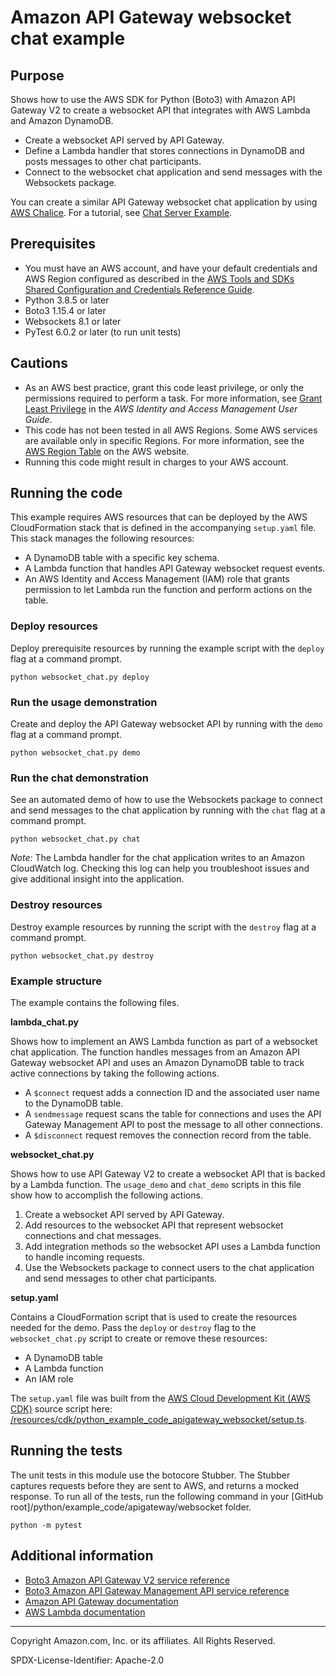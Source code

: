 # Amazon API Gateway websocket chat example

## Purpose

Shows how to use the AWS SDK for Python (Boto3) with Amazon API Gateway V2 to
create a websocket API that integrates with AWS Lambda and Amazon DynamoDB.

* Create a websocket API served by API Gateway.
* Define a Lambda handler that stores connections in DynamoDB and posts messages to
other chat participants.
* Connect to the websocket chat application and send messages with the Websockets
package.

You can create a similar API Gateway websocket chat application by using 
[AWS Chalice](https://github.com/aws/chalice).
For a tutorial, see 
[Chat Server Example](https://aws.github.io/chalice/tutorials/wschat.html).

## Prerequisites

- You must have an AWS account, and have your default credentials and AWS Region
  configured as described in the [AWS Tools and SDKs Shared Configuration and
  Credentials Reference Guide](https://docs.aws.amazon.com/credref/latest/refdocs/creds-config-files.html).
- Python 3.8.5 or later
- Boto3 1.15.4 or later
- Websockets 8.1 or later
- PyTest 6.0.2 or later (to run unit tests)

## Cautions

- As an AWS best practice, grant this code least privilege, or only the 
  permissions required to perform a task. For more information, see 
  [Grant Least Privilege](https://docs.aws.amazon.com/IAM/latest/UserGuide/best-practices.html#grant-least-privilege) 
  in the *AWS Identity and Access Management 
  User Guide*.
- This code has not been tested in all AWS Regions. Some AWS services are 
  available only in specific Regions. For more information, see the 
  [AWS Region Table](https://aws.amazon.com/about-aws/global-infrastructure/regional-product-services/)
  on the AWS website.
- Running this code might result in charges to your AWS account.

## Running the code

This example requires AWS resources that can be deployed by the 
AWS CloudFormation stack that is defined in the accompanying `setup.yaml` file.
This stack manages the following resources:

* A DynamoDB table with a specific key schema.
* A Lambda function that handles API Gateway websocket request events. 
* An AWS Identity and Access Management (IAM) role that grants permission to let 
Lambda run the function and perform actions on the table.  

### Deploy resources

Deploy prerequisite resources by running the example script with the `deploy` flag at 
a command prompt.

```
python websocket_chat.py deploy
```

### Run the usage demonstration

Create and deploy the API Gateway websocket API by running with the `demo` flag at 
a command prompt.

```
python websocket_chat.py demo
``` 

### Run the chat demonstration

See an automated demo of how to use the Websockets package to connect and send 
messages to the chat application by running with the `chat` flag at a command prompt.

```
python websocket_chat.py chat
``` 

*Note:* The Lambda handler for the chat application writes to an
Amazon CloudWatch log. Checking this log can help you troubleshoot issues and give 
additional insight into the application.

### Destroy resources

Destroy example resources by running the script with the `destroy` flag at a command 
prompt.

```
python websocket_chat.py destroy
``` 

### Example structure

The example contains the following files.

**lambda_chat.py**

Shows how to implement an AWS Lambda function as part of a websocket chat application.
The function handles messages from an Amazon API Gateway websocket API and uses an
Amazon DynamoDB table to track active connections by taking the following actions. 

* A `$connect` request adds a connection ID and the associated user name to the
DynamoDB table.
* A `sendmessage` request scans the table for connections and uses the API 
Gateway Management API to post the message to all other connections.
* A `$disconnect` request removes the connection record from the table.

**websocket_chat.py**

Shows how to use API Gateway V2 to create a websocket API that is backed by a 
Lambda function. The `usage_demo` and `chat_demo` scripts in this file show how to 
accomplish the following actions.

1. Create a websocket API served by API Gateway.
1. Add resources to the websocket API that represent websocket connections and 
chat messages.
1. Add integration methods so the websocket API uses a Lambda function to handle 
incoming requests. 
1. Use the Websockets package to connect users to the chat application and send 
messages to other chat participants.

**setup.yaml**

Contains a CloudFormation script that is used to create the resources needed for 
the demo. Pass the `deploy` or `destroy` flag to the `websocket_chat.py` script to 
create or remove these resources:  

* A DynamoDB table
* A Lambda function 
* An IAM role

The `setup.yaml` file was built from the 
[AWS Cloud Development Kit (AWS CDK)](https://docs.aws.amazon.com/cdk/) 
source script here: 
[/resources/cdk/python_example_code_apigateway_websocket/setup.ts](https://github.com/awsdocs/aws-doc-sdk-examples/blob/master/resources/cdk/python_example_code_apigateway_websocket/setup.ts). 

## Running the tests

The unit tests in this module use the botocore Stubber. The Stubber captures requests 
before they are sent to AWS, and returns a mocked response. To run all of the tests, 
run the following command in your 
[GitHub root]/python/example_code/apigateway/websocket folder.

```    
python -m pytest
```

## Additional information

- [Boto3 Amazon API Gateway V2 service reference](https://boto3.amazonaws.com/v1/documentation/api/latest/reference/services/apigatewayv2.html)
- [Boto3 Amazon API Gateway Management API service reference](https://boto3.amazonaws.com/v1/documentation/api/latest/reference/services/apigatewaymanagementapi.html)
- [Amazon API Gateway documentation](https://docs.aws.amazon.com/apigateway/)
- [AWS Lambda documentation](https://docs.aws.amazon.com/lambda/)

---
Copyright Amazon.com, Inc. or its affiliates. All Rights Reserved.

SPDX-License-Identifier: Apache-2.0
